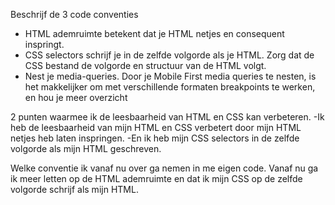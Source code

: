 Beschrijf de 3 code conventies
- HTML ademruimte betekent dat je HTML netjes en consequent inspringt.
- CSS selectors schrijf je in de zelfde volgorde als je HTML. Zorg dat de CSS bestand de volgorde en structuur van de HTML volgt.
- Nest je media-queries. Door je Mobile First media queries te nesten, is het makkelijker om met verschillende formaten breakpoints te werken, en hou je meer overzicht

2 punten waarmee ik de leesbaarheid van HTML en CSS kan verbeteren.
-Ik heb de leesbaarheid van mijn HTML en CSS verbetert door mijn HTML netjes heb laten inspringen.
-En ik heb mijn CSS selectors in de zelfde volgorde als mijn HTML geschreven.

Welke conventie ik vanaf nu over ga nemen in me eigen code.
Vanaf nu ga ik meer letten op de HTML ademruimte en dat ik mijn CSS op de zelfde volgorde schrijf als mijn HTML.